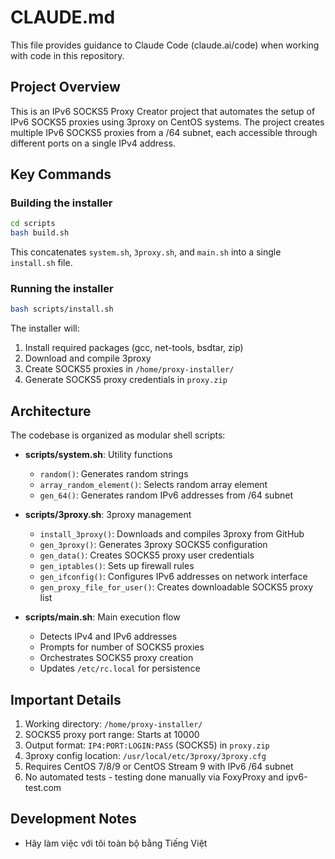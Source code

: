 # CLAUDE.md

This file provides guidance to Claude Code (claude.ai/code) when working with code in this repository.

## Project Overview

This is an IPv6 SOCKS5 Proxy Creator project that automates the setup of IPv6 SOCKS5 proxies using 3proxy on CentOS systems. The project creates multiple IPv6 SOCKS5 proxies from a /64 subnet, each accessible through different ports on a single IPv4 address.

## Key Commands

### Building the installer
```bash
cd scripts
bash build.sh
```
This concatenates `system.sh`, `3proxy.sh`, and `main.sh` into a single `install.sh` file.

### Running the installer
```bash
bash scripts/install.sh
```
The installer will:
1. Install required packages (gcc, net-tools, bsdtar, zip)
2. Download and compile 3proxy
3. Create SOCKS5 proxies in `/home/proxy-installer/`
4. Generate SOCKS5 proxy credentials in `proxy.zip`

## Architecture

The codebase is organized as modular shell scripts:

- **scripts/system.sh**: Utility functions
  - `random()`: Generates random strings
  - `array_random_element()`: Selects random array element
  - `gen_64()`: Generates random IPv6 addresses from /64 subnet

- **scripts/3proxy.sh**: 3proxy management
  - `install_3proxy()`: Downloads and compiles 3proxy from GitHub
  - `gen_3proxy()`: Generates 3proxy SOCKS5 configuration
  - `gen_data()`: Creates SOCKS5 proxy user credentials
  - `gen_iptables()`: Sets up firewall rules
  - `gen_ifconfig()`: Configures IPv6 addresses on network interface
  - `gen_proxy_file_for_user()`: Creates downloadable SOCKS5 proxy list

- **scripts/main.sh**: Main execution flow
  - Detects IPv4 and IPv6 addresses
  - Prompts for number of SOCKS5 proxies
  - Orchestrates SOCKS5 proxy creation
  - Updates `/etc/rc.local` for persistence

## Important Details

1. Working directory: `/home/proxy-installer/`
2. SOCKS5 proxy port range: Starts at 10000
3. Output format: `IP4:PORT:LOGIN:PASS` (SOCKS5) in `proxy.zip`
4. 3proxy config location: `/usr/local/etc/3proxy/3proxy.cfg`
5. Requires CentOS 7/8/9 or CentOS Stream 9 with IPv6 /64 subnet
6. No automated tests - testing done manually via FoxyProxy and ipv6-test.com

## Development Notes
- Hãy làm việc với tôi toàn bộ bằng Tiếng Việt